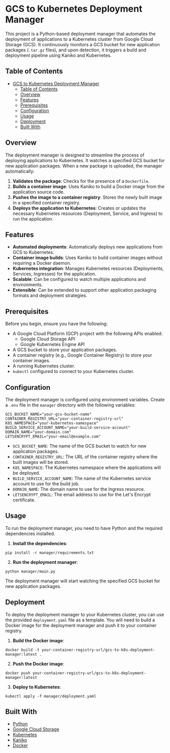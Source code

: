# GCS to Kubernetes Deployment Manager

This project is a Python-based deployment manager that automates the deployment of applications to a Kubernetes cluster from Google Cloud Storage (GCS). It continuously monitors a GCS bucket for new application packages (`.tar.gz` files), and upon detection, it triggers a build and deployment pipeline using Kaniko and Kubernetes.

## Table of Contents

- [GCS to Kubernetes Deployment Manager](#gcs-to-kubernetes-deployment-manager)
  - [Table of Contents](#table-of-contents)
  - [Overview](#overview)
  - [Features](#features)
  - [Prerequisites](#prerequisites)
  - [Configuration](#configuration)
  - [Usage](#usage)
  - [Deployment](#deployment)
  - [Built With](#built-with)

## Overview

The deployment manager is designed to streamline the process of deploying applications to Kubernetes. It watches a specified GCS bucket for new application packages. When a new package is uploaded, the manager automatically:

1.  **Validates the package**: Checks for the presence of a `Dockerfile`.
2.  **Builds a container image**: Uses Kaniko to build a Docker image from the application source code.
3.  **Pushes the image to a container registry**: Stores the newly built image in a specified container registry.
4.  **Deploys the application to Kubernetes**: Creates or updates the necessary Kubernetes resources (Deployment, Service, and Ingress) to run the application.

## Features

- **Automated deployments**: Automatically deploys new applications from GCS to Kubernetes.
- **Container image builds**: Uses Kaniko to build container images without requiring a Docker daemon.
- **Kubernetes integration**: Manages Kubernetes resources (Deployments, Services, Ingresses) for the application.
- **Scalable**: Can be configured to watch multiple applications and environments.
- **Extensible**: Can be extended to support other application packaging formats and deployment strategies.

## Prerequisites

Before you begin, ensure you have the following:

- A Google Cloud Platform (GCP) project with the following APIs enabled:
  - Google Cloud Storage API
  - Google Kubernetes Engine API
- A GCS bucket to store your application packages.
- A container registry (e.g., Google Container Registry) to store your container images.
- A running Kubernetes cluster.
- `kubectl` configured to connect to your Kubernetes cluster.

## Configuration

The deployment manager is configured using environment variables. Create a `.env` file in the `manager` directory with the following variables:

```
GCS_BUCKET_NAME="your-gcs-bucket-name"
CONTAINER_REGISTRY_URL="your-container-registry-url"
K8S_NAMESPACE="your-kubernetes-namespace"
BUILD_SERVICE_ACCOUNT_NAME="your-build-service-account"
DOMAIN_NAME="your-domain.com"
LETSENCRYPT_EMAIL="your-email@example.com"
```

- `GCS_BUCKET_NAME`: The name of the GCS bucket to watch for new application packages.
- `CONTAINER_REGISTRY_URL`: The URL of the container registry where the built images will be stored.
- `K8S_NAMESPACE`: The Kubernetes namespace where the applications will be deployed.
- `BUILD_SERVICE_ACCOUNT_NAME`: The name of the Kubernetes service account to use for the build job.
- `DOMAIN_NAME`: The domain name to use for the Ingress resource.
- `LETSENCRYPT_EMAIL`: The email address to use for the Let's Encrypt certificate.

## Usage

To run the deployment manager, you need to have Python and the required dependencies installed.

1.  **Install the dependencies**:

```
pip install -r manager/requirements.txt
```

2.  **Run the deployment manager**:

```
python manager/main.py
```

The deployment manager will start watching the specified GCS bucket for new application packages.

## Deployment

To deploy the deployment manager to your Kubernetes cluster, you can use the provided `deployment.yaml` file as a template. You will need to build a Docker image for the deployment manager and push it to your container registry.

1.  **Build the Docker image**:

```
docker build -t your-container-registry-url/gcs-to-k8s-deployment-manager:latest .
```

2.  **Push the Docker image**:

```
docker push your-container-registry-url/gcs-to-k8s-deployment-manager:latest
```

3.  **Deploy to Kubernetes**:

```
kubectl apply -f manager/deployment.yaml
```

## Built With

- [Python](https://www.python.org/)
- [Google Cloud Storage](https://cloud.google.com/storage)
- [Kubernetes](https://kubernetes.io/)
- [Kaniko](https://github.com/GoogleContainerTools/kaniko)
- [Docker](https://www.docker.com/)
